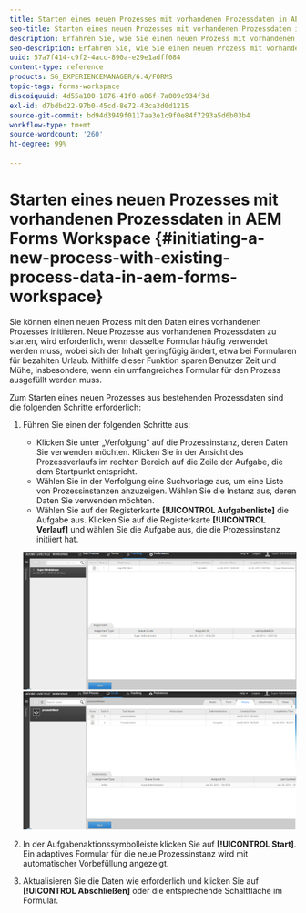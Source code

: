 ```yaml
---
title: Starten eines neuen Prozesses mit vorhandenen Prozessdaten in AEM Forms Workspace
seo-title: Starten eines neuen Prozesses mit vorhandenen Prozessdaten in AEM Forms Workspace
description: Erfahren Sie, wie Sie einen neuen Prozess mit vorhandenen Prozessdaten in AEM Forms Workspace starten können.
seo-description: Erfahren Sie, wie Sie einen neuen Prozess mit vorhandenen Prozessdaten in AEM Forms Workspace starten können.
uuid: 57a7f414-c9f2-4acc-890a-e29e1adff084
content-type: reference
products: SG_EXPERIENCEMANAGER/6.4/FORMS
topic-tags: forms-workspace
discoiquuid: 4d55a100-1876-41f0-a06f-7a009c934f3d
exl-id: d7bdbd22-97b0-45cd-8e72-43ca3d0d1215
source-git-commit: bd94d3949f0117aa3e1c9f0e84f7293a5d6b03b4
workflow-type: tm+mt
source-wordcount: '260'
ht-degree: 99%

---
```


# Starten eines neuen Prozesses mit vorhandenen Prozessdaten in AEM Forms Workspace {#initiating-a-new-process-with-existing-process-data-in-aem-forms-workspace}

Sie können einen neuen Prozess mit den Daten eines vorhandenen Prozesses initiieren. Neue Prozesse aus vorhandenen Prozessdaten zu starten, wird erforderlich, wenn dasselbe Formular häufig verwendet werden muss, wobei sich der Inhalt geringfügig ändert, etwa bei Formularen für bezahlten Urlaub. Mithilfe dieser Funktion sparen Benutzer Zeit und Mühe, insbesondere, wenn ein umfangreiches Formular für den Prozess ausgefüllt werden muss.

Zum Starten eines neuen Prozesses aus bestehenden Prozessdaten sind die folgenden Schritte erforderlich:

1. Führen Sie einen der folgenden Schritte aus:

   * Klicken Sie unter „Verfolgung“ auf die Prozessinstanz, deren Daten Sie verwenden möchten. Klicken Sie in der Ansicht des Prozessverlaufs im rechten Bereich auf die Zeile der Aufgabe, die dem Startpunkt entspricht.
   * Wählen Sie in der Verfolgung eine Suchvorlage aus, um eine Liste von Prozessinstanzen anzuzeigen. Wählen Sie die Instanz aus, deren Daten Sie verwenden möchten.
   * Wählen Sie auf der Registerkarte **[!UICONTROL Aufgabenliste]** die Aufgabe aus. Klicken Sie auf die Registerkarte **[!UICONTROL Verlauf]** und wählen Sie die Aufgabe aus, die die Prozessinstanz initiiert hat.

   ![start3](assets/start3.png) ![start1](assets/start1.png)

1. In der Aufgabenaktionssymbolleiste klicken Sie auf **[!UICONTROL Start]**. Ein adaptives Formular für die neue Prozessinstanz wird mit automatischer Vorbefüllung angezeigt.

1. Aktualisieren Sie die Daten wie erforderlich und klicken Sie auf **[!UICONTROL Abschließen]** oder die entsprechende Schaltfläche im Formular.
